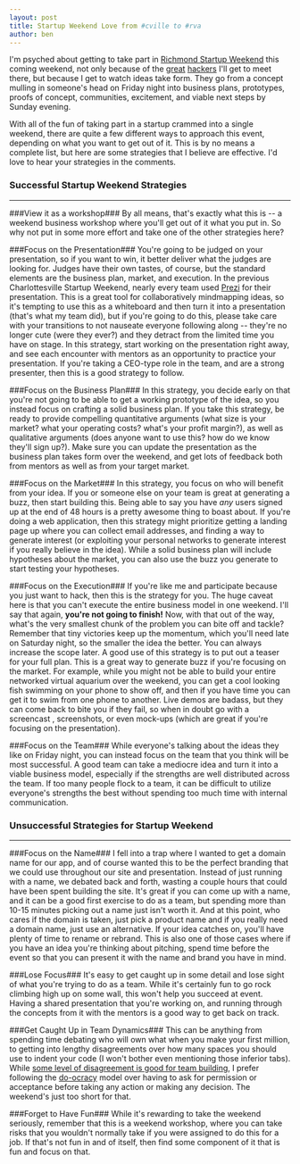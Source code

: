 ```yaml
---
layout: post
title: Startup Weekend Love from #cville to #rva
author: ben
---
```

I'm psyched about getting to take part in [Richmond Startup Weekend](http://rva.startupweekend.org/) this coming weekend, not only because of the [great](http://twitter.com/aneeshchopra) [hackers](http://twitter.com/FraserDesign) I'll get to meet there, but because I get to watch ideas take form. They go from a concept mulling in someone's head on Friday night into business plans, prototypes, proofs of concept, communities, excitement, and viable next steps by Sunday evening.

With all of the fun of taking part in a startup crammed into a single weekend, there are quite a few different ways to approach this event, depending on what you want to get out of it. This is by no means a complete list, but here are some strategies that I believe are effective. I'd love to hear your strategies in the comments.


### Successful Startup Weekend Strategies
--------------------------------

###View it as a workshop###
By all means, that's exactly what this is -- a weekend business workshop where you'll get out of it what you put in. So why not put in some more effort and take one of the other strategies here?

###Focus on the Presentation###
You're going to be judged on your presentation, so if you want to win, it better deliver what the judges are looking for. Judges have their own tastes, of course, but the standard elements are the business plan, market, and execution. In the previous Charlottesville Startup Weekend, nearly every team used [Prezi](http://prezi.com/) for their presentation. This is a great tool for collaboratively mindmapping ideas, so it's tempting to use this as a whiteboard and then turn it into a presentation (that's what my team did), but if you're going to do this, please take care with your transitions to not nauseate everyone following along -- they're no longer cute (were they ever?) and they detract from the limited time you have on stage. In this strategy, start working on the presentation right away, and see each encounter with mentors as an opportunity to practice your presentation. If you're taking a CEO-type role in the team, and are a strong presenter, then this is a good strategy to follow.

###Focus on the Business Plan###
In this strategy, you decide early on that you're not going to be able to get a working prototype of the idea, so you instead focus on crafting a solid business plan. If you take this strategy, be ready to provide compelling quantitative arguments (what size is your market? what your operating costs? what's your profit margin?), as well as qualitative arguments (does anyone want to use this? how do we know they'll sign up?). Make sure you can update the presentation as the business plan takes form over the weekend, and get lots of feedback both from mentors as well as from your target market.

###Focus on the Market###
In this strategy, you focus on who will benefit from your idea. If you or someone else on your team is great at generating a buzz, then start building this. Being able to say you have _any_ users signed up at the end of 48 hours is a pretty awesome thing to boast about. If you're doing a web application, then this strategy might prioritize getting a landing page up where you can collect email addresses, and finding a way to generate interest (or exploiting your personal networks to generate interest if you really believe in the idea). While a solid business plan will include hypotheses about the market, you can also use the buzz you generate to start testing your hypotheses.

###Focus on the Execution###
If you're like me and participate because you just want to hack, then this is the strategy for you. The huge caveat here is that you can't execute the entire business model in one weekend. I'll say that again, **you're not going to finish!** Now, with that out of the way, what's the very smallest chunk of the problem you can bite off and tackle? Remember that tiny victories keep up the momentum, which you'll need late on Saturday night, so the smaller the idea the better. You can always increase the scope later. A good use of this strategy is to put out a teaser for your full plan. This is a great way to generate buzz if you're focusing on the market. For example, while you might not be able to build your entire networked virtual aquarium over the weekend, you can get a cool looking fish swimming on your phone to show off, and then if you have time you can get it to swim from one phone to another. Live demos are badass, but they can come back to bite you if they fail, so when in doubt go with a screencast
, screenshots, or even mock-ups (which are great if you're focusing on the presentation).

###Focus on the Team###
While everyone's talking about the ideas they like on Friday night, you can instead focus on the team that you think will be most successful. A good team can take a mediocre idea and turn it into a viable business model, especially if the strengths are well distributed across the team. If too many people flock to a team, it can be difficult to utilize everyone's strengths the best without spending too much time with internal communication.


### Unsuccessful Strategies for Startup Weekend
-------------------------------------

###Focus on the Name###
I fell into a trap where I wanted to get a domain name for our app, and of course wanted this to be the perfect branding that we could use throughout our site and presentation. Instead of just running with a name, we debated back and forth, wasting a couple hours that could have been spent building the site. It's great if you can come up with a name, and it can be a good first exercise to do as a team, but spending more than 10-15 minutes picking out a name just isn't worth it. And at this point, who cares if the domain is taken, just pick a product name and if you really need a domain name, just use an alternative. If your idea catches on, you'll have plenty of time to rename or rebrand. This is also one of those cases where if you have an idea you're thinking about pitching, spend time before the event so that you can present it with the name and brand you have in mind.

###Lose Focus###
It's easy to get caught up in some detail and lose sight of what you're trying to do as a team. While it's certainly fun to go rock climbing high up on some wall, this won't help you succeed at event. Having a shared presentation that you're working on, and running through the concepts from it with the mentors is a good way to get back on track.

###Get Caught Up in Team Dynamics###
This can be anything from spending time debating who will own what when you make your first million, to getting into lengthy disagreements over how many spaces you should use to indent your code (I won't bother even mentioning those inferior tabs). While [some level of disagreement is good for team building](http://en.wikipedia.org/wiki/Tuckman's_stages_of_group_development), I prefer following the [do-ocracy](http://www.communitywiki.org/DoOcracy) model over having to ask for permission or acceptance before taking any action or making any decision. The weekend's just too short for that.

###Forget to Have Fun###
While it's rewarding to take the weekend seriously, remember that this is a weekend workshop, where you can take risks that you wouldn't normally take if you were assigned to do this for a job. If that's not fun in and of itself, then find some component of it that is fun and focus on that.
